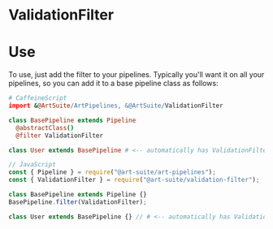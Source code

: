 # ValidationFilter

# Use

To use, just add the filter to your pipelines. Typically you'll want it on all your pipelines, so you can add it to a base pipeline class as follows:

```coffeescript
# CaffeineScript
import &@ArtSuite/ArtPipelines, &@ArtSuite/ValidationFilter

class BasePipeline extends Pipeline
  @abstractClass()
  @filter ValidationFilter

class User extends BasePipeline # <-- automatically has ValidationFilter
```

```javascript
// JavaScript
const { Pipeline } = require("@art-suite/art-pipelines");
const { ValidationFilter } = require("@art-suite/validation-filter");

class BasePipeline extends Pipeline {}
BasePipeline.filter(ValidationFilter);

class User extends BasePipeline {} // # <-- automatically has ValidationFilter
```
